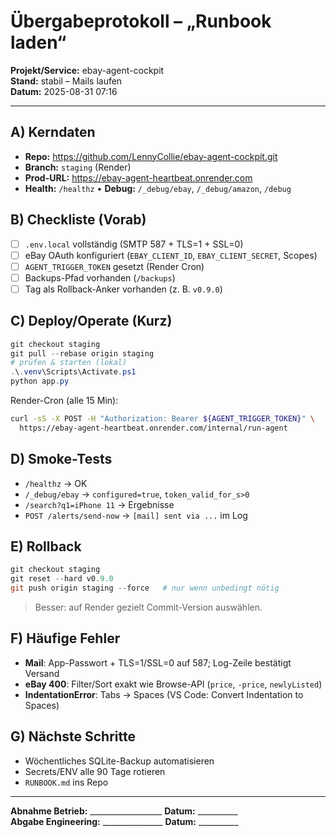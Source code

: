 # Übergabeprotokoll – „Runbook laden“
**Projekt/Service:** ebay-agent-cockpit  
**Stand:** stabil – Mails laufen  
**Datum:** 2025-08-31 07:16

---

## A) Kerndaten
- **Repo:** https://github.com/LennyCollie/ebay-agent-cockpit.git  
- **Branch:** `staging` (Render)  
- **Prod-URL:** https://ebay-agent-heartbeat.onrender.com  
- **Health:** `/healthz` • **Debug:** `/_debug/ebay`, `/_debug/amazon`, `/debug`

## B) Checkliste (Vorab)
- [ ] `.env.local` vollständig (SMTP 587 + TLS=1 + SSL=0)
- [ ] eBay OAuth konfiguriert (`EBAY_CLIENT_ID`, `EBAY_CLIENT_SECRET`, Scopes)
- [ ] `AGENT_TRIGGER_TOKEN` gesetzt (Render Cron)
- [ ] Backups-Pfad vorhanden (`/backups`)
- [ ] Tag als Rollback-Anker vorhanden (z. B. `v0.9.0`)

## C) Deploy/Operate (Kurz)
```powershell
git checkout staging
git pull --rebase origin staging
# prüfen & starten (lokal)
.\.venv\Scripts\Activate.ps1
python app.py
```
Render-Cron (alle 15 Min):
```bash
curl -sS -X POST -H "Authorization: Bearer ${AGENT_TRIGGER_TOKEN}" \
  https://ebay-agent-heartbeat.onrender.com/internal/run-agent
```

## D) Smoke-Tests
- `/healthz` → OK  
- `/_debug/ebay` → `configured=true`, `token_valid_for_s>0`  
- `/search?q1=iPhone 11` → Ergebnisse  
- `POST /alerts/send-now` → `[mail] sent via ...` im Log

## E) Rollback
```powershell
git checkout staging
git reset --hard v0.9.0
git push origin staging --force   # nur wenn unbedingt nötig
```
> Besser: auf Render gezielt Commit-Version auswählen.

## F) Häufige Fehler
- **Mail**: App-Passwort + TLS=1/SSL=0 auf 587; Log-Zeile bestätigt Versand  
- **eBay 400**: Filter/Sort exakt wie Browse-API (`price`, `-price`, `newlyListed`)  
- **IndentationError**: Tabs → Spaces (VS Code: Convert Indentation to Spaces)

## G) Nächste Schritte
- Wöchentliches SQLite-Backup automatisieren  
- Secrets/ENV alle 90 Tage rotieren  
- `RUNBOOK.md` ins Repo

---

**Abnahme Betrieb:** __________________  **Datum:** __________  
**Abgabe Engineering:** _______________  **Datum:** __________